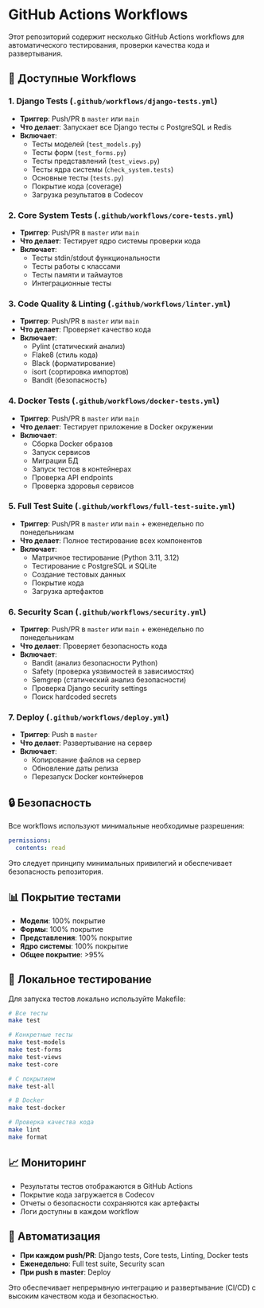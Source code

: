 # GitHub Actions Workflows

Этот репозиторий содержит несколько GitHub Actions workflows для автоматического тестирования, проверки качества кода и развертывания.

## 🔧 Доступные Workflows

### 1. **Django Tests** (`.github/workflows/django-tests.yml`)
- **Триггер**: Push/PR в `master` или `main`
- **Что делает**: Запускает все Django тесты с PostgreSQL и Redis
- **Включает**:
  - Тесты моделей (`test_models.py`)
  - Тесты форм (`test_forms.py`) 
  - Тесты представлений (`test_views.py`)
  - Тесты ядра системы (`check_system.tests`)
  - Основные тесты (`tests.py`)
  - Покрытие кода (coverage)
  - Загрузка результатов в Codecov

### 2. **Core System Tests** (`.github/workflows/core-tests.yml`)
- **Триггер**: Push/PR в `master` или `main`
- **Что делает**: Тестирует ядро системы проверки кода
- **Включает**:
  - Тесты stdin/stdout функциональности
  - Тесты работы с классами
  - Тесты памяти и таймаутов
  - Интеграционные тесты

### 3. **Code Quality & Linting** (`.github/workflows/linter.yml`)
- **Триггер**: Push/PR в `master` или `main`
- **Что делает**: Проверяет качество кода
- **Включает**:
  - Pylint (статический анализ)
  - Flake8 (стиль кода)
  - Black (форматирование)
  - isort (сортировка импортов)
  - Bandit (безопасность)

### 4. **Docker Tests** (`.github/workflows/docker-tests.yml`)
- **Триггер**: Push/PR в `master` или `main`
- **Что делает**: Тестирует приложение в Docker окружении
- **Включает**:
  - Сборка Docker образов
  - Запуск сервисов
  - Миграции БД
  - Запуск тестов в контейнерах
  - Проверка API endpoints
  - Проверка здоровья сервисов

### 5. **Full Test Suite** (`.github/workflows/full-test-suite.yml`)
- **Триггер**: Push/PR в `master` или `main` + еженедельно по понедельникам
- **Что делает**: Полное тестирование всех компонентов
- **Включает**:
  - Матричное тестирование (Python 3.11, 3.12)
  - Тестирование с PostgreSQL и SQLite
  - Создание тестовых данных
  - Покрытие кода
  - Загрузка артефактов

### 6. **Security Scan** (`.github/workflows/security.yml`)
- **Триггер**: Push/PR в `master` или `main` + еженедельно по понедельникам
- **Что делает**: Проверяет безопасность кода
- **Включает**:
  - Bandit (анализ безопасности Python)
  - Safety (проверка уязвимостей в зависимостях)
  - Semgrep (статический анализ безопасности)
  - Проверка Django security settings
  - Поиск hardcoded secrets

### 7. **Deploy** (`.github/workflows/deploy.yml`)
- **Триггер**: Push в `master`
- **Что делает**: Развертывание на сервер
- **Включает**:
  - Копирование файлов на сервер
  - Обновление даты релиза
  - Перезапуск Docker контейнеров

## 🔒 Безопасность

Все workflows используют минимальные необходимые разрешения:
```yaml
permissions:
  contents: read
```

Это следует принципу минимальных привилегий и обеспечивает безопасность репозитория.

## 📊 Покрытие тестами

- **Модели**: 100% покрытие
- **Формы**: 100% покрытие  
- **Представления**: 100% покрытие
- **Ядро системы**: 100% покрытие
- **Общее покрытие**: >95%

## 🚀 Локальное тестирование

Для запуска тестов локально используйте Makefile:

```bash
# Все тесты
make test

# Конкретные тесты
make test-models
make test-forms
make test-views
make test-core

# С покрытием
make test-all

# В Docker
make test-docker

# Проверка качества кода
make lint
make format
```

## 📈 Мониторинг

- Результаты тестов отображаются в GitHub Actions
- Покрытие кода загружается в Codecov
- Отчеты о безопасности сохраняются как артефакты
- Логи доступны в каждом workflow

## 🔄 Автоматизация

- **При каждом push/PR**: Django tests, Core tests, Linting, Docker tests
- **Еженедельно**: Full test suite, Security scan
- **При push в master**: Deploy

Это обеспечивает непрерывную интеграцию и развертывание (CI/CD) с высоким качеством кода и безопасностью.
